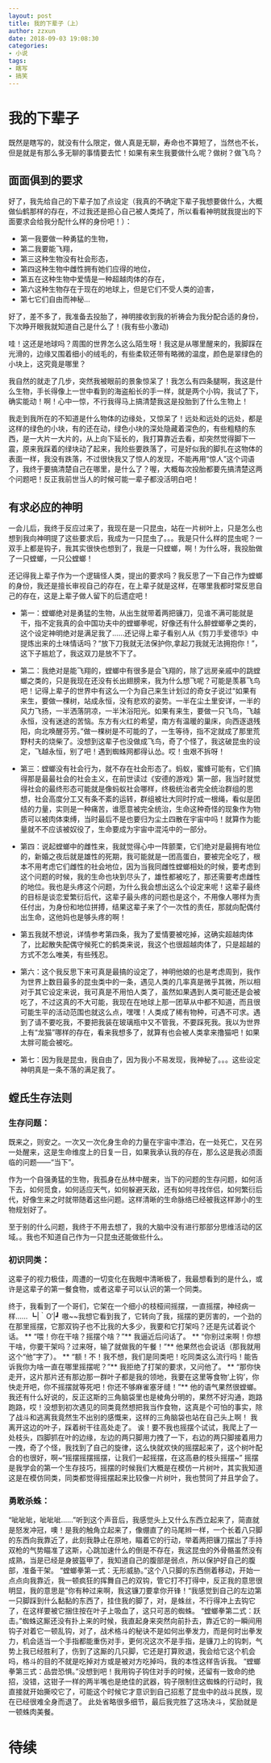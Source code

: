 ```yaml
---
layout: post
title: 我的下辈子（上）
author: zzxun
date: 2018-09-03 19:08:30
categories:
- 小说
tags:
- 瞎写
- 搞笑
---
```


# 我的下辈子 #

既然是瞎写的，就没有什么限定，做人真是无聊，寿命也不算短了，当然也不长，但是就是有那么多无聊的事情要去忙！如果有来生我要做什么呢？做树？做飞鸟？

## 面面俱到的要求 ##

好了，我先给自己的下辈子加了点设定（我真的不确定下辈子我想要做什么，大概做仙鹤那样的存在，不过我还是担心自己被人类炖了，所以看看神明就我提出的下面要求会给我分配什么样的身份吧！）：

+ 第一我要做一种勇猛的生物，
+ 第二我要能飞翔，
+ 第三这种生物没有社会形态，
+ 第四这种生物中雌性拥有她们应得的地位，
+ 第五在这种生物中爱情是一种超越肉体的存在，
+ 第六这种生物存在于现在的地球上，但是它们不受人类的迫害，
+ 第七它们自由而神秘…

<!--more-->
好了，差不多了，我准备去投胎了，神明接收到我的祈祷会为我分配合适的身份，下次睁开眼我就知道自己是什么了！(我有些小激动)

哇！这还是地球吗？周围的世界怎么这么陌生呀！我这是从哪里醒来的，我脚踩在光滑的，边缘又围着细小的绒毛的，有些柔软还带有略微的温度，颜色是翠绿色的小块上，这究竟是哪里？

我自然的就走了几步，突然我被眼前的景象惊呆了！我怎么有四条腿啊，我这是什么生物，手长得像上一世中看到的海盗船长的手一样，就是两个小钩，我试了下，确实能动！啊！心中一惊，不行我得马上搞清楚我这是投胎到了什么生物上！

我走到我所在的不知道是什么物体的边缘处，又惊呆了！远处和远处的远处，都是这样的绿色的小块，有的还在动，绿色小块的深处隐藏着深色的，有些粗糙的东西，是一大片一大片的，从上向下延长的，我打算靠近去看，却突然觉得脚下一震，原来我踩着的绿块动了起来，我险些要跌落了，可是好似我的脚扎在这物体的表面一样，我没有跌落，不过很快我又了惊人的发现，不能再用“惊人”这个词语了，我终于要搞清楚自己在哪里，是什么了？喔，大概每次投胎都要先搞清楚这两个问题吧！反正我前世当人的时候可能一辈子都没活明白吧！

## 有求必应的神明 ##

一会儿后，我终于反应过来了，我现在是一只昆虫，站在一片树叶上，只是怎么也想到我向神明提了这些要求后，我成为一只昆虫了。。。我是只什么样的昆虫呢？一双手上都是钩子，我其实很快也想到了，我是一只螳螂，啊！为什么呀，我投胎做了一只螳螂，一只公螳螂！

还记得我上辈子作为一个逻辑怪人类，提出的要求吗？我反思了一下自己作为螳螂的身份，我还是擅长审视自己的存在，在上辈子就是这样，在哪里我都时常反思自己的存在，这是上辈子做人留下的后遗症吧！

+ 第一：螳螂绝对是勇猛的生物，从出生就带着两把镰刀，见谁不满可能就是干，指不定我真的会中国功夫中的螳螂拳呢，好像还有什么醉螳螂拳之类的，这个设定神明绝对是满足我了……还记得上辈子看别人从《剪刀手爱德华》中提炼出来的土味情话吗？“放下刀我就无法保护你,拿起刀我就无法拥抱你！”，这下子尴尬了，我这双刀是放不下了。

+ 第二：我绝对是能飞翔的，螳螂中有很多是会飞翔的，除了远房亲戚中的跳螳螂之类的，只是我现在还没有长出翅膀来，我为什么想飞呢？可能是羡慕飞鸟吧！记得上辈子的世界中有这么一个为自己来生计划过的奇女子说过“如果有来生，要做一棵树，站成永恒，没有悲欢的姿势。一半在尘土里安详，一半的风力飞扬，一半洒落阴凉，一半沐浴阳光。如果有来生，要做一只飞鸟，飞越永恒，没有迷途的苦恼。东方有火红的希望，南方有温暖的巢床，向西逐退残阳，向北唤醒芬芳。”做一棵树是不可能的了，一生等待，指不定就成了那里荒野村夫的烧柴了。没想到这辈子也没做成飞鸟，奇了个怪了，我这破昆虫的设定，飞越永恒，别了吧！遇到蜘蛛网都得认怂。哎！虫艰不拆呀！

+ 第三：螳螂没有社会行为，就不存在社会形态了。蚂蚁，蜜蜂可能有，它们搞得那是最最社会的社会主义，在前世读过《安德的游戏》第一部，我当时就觉得社会的最终形态可能就是像蚂蚁社会哪样，终极统治者完全统治群组的思想，社会高度分工又有条不紊的运转，群组被壮大同时拧成一根绳，看似是团结的力量，实则是一种痛苦，谁愿意被完全统治，生命这种奇怪的现象作为物质可以被肉体束缚，当时最后不是也要归为尘土四散在宇宙中吗！就算作为能量就不不应该被奴役了，生命要成为宇宙中混沌中的一部分。

+ 第四：说起螳螂中的雌性来，我就觉得心中一阵颤栗，它们绝对是最拥有地位的，新婚之夜后就是雄性的死期，我可能就是一团高蛋白，要被完全吃了，根本不用考虑它们雌性的社会地位，因为当我同雌性螳螂相处的时候，要考虑到这个问题的时候，我的生命也块到尽头了，雄性都被吃了，那还需要考虑雌性的地位。我也是头疼这个问题，为什么我会想出这么个设定来呢！这辈子最终的目标是谈恋爱繁衍后代，这辈子最头疼的问题也是这个，不用像人哪样为责任付出，为身份和地位拼搏，结果这辈子来了个一次性的责任，那就向配偶付出生命，这他妈也是够头疼的啊！

+ 第五我就不想说，详情参考第四条，我为了爱情要被吃掉，这确实超越肉体了，比起散失配偶守候死亡的鹤类来说，我这个也很超越肉体了，只是超越的方式不怎么唯美，有些残忍。

+ 第六：这个我反思下来可真是最搞的设定了，神明他娘的也是考虑周到，我作为世界上数目最多的昆虫类中的一条，遇见人类的几率真是微乎其微，所以相对于其它设定来说，我可真是不用怕人类了，虽然如果遇到人类可能还是会被吃了，不过这真的不大可能，我现在在地球上那一团草从中都不知道，而且很可能生平的活动范围也就这么点，嘿嘿！人类成了稀有物种，可遇不可求。遇到了请不要吃我，不要把我装在玻璃瓶中又不管我，不要踩死我。我以为世界上有“龙猫”哪样的存在，看来我想多了，就算有也会被人类拿来撸猫吧！如果太胖可能会被吃。

+ 第七：因为我是昆虫，我自由了，因为我小不易发现，我神秘了。。。这些设定神明真是一条不落的满足我了。

## 螳氏生存法则 ##

### 生存问题： ###

既来之，则安之。一次又一次化身生命的力量在宇宙中漂泊，在一处死亡，又在另一处醒来，这是生命维度上的日复一日，如果我承认我的存在，那么这是我必须面临的问题——“当下”。

作为一个自强勇猛的生物，我孤身在丛林中醒来，当下的问题的生存问题，如何活下去，如何觅食，如何适应天气，如何躲避天敌，还有如何寻找伴侣，如何繁衍后代，好像生来之时就带随着这些问题。这样清晰的生命脉络已经被我这样渺小的生物规划好了。

至于别的什么问题，我终于不用去想了，我的大脑中没有进行那部分思维活动的区域。。我也不知道自己作为一只昆虫还能做些什么。

### 初识同类： ###

这辈子的视力极佳，周遭的一切变化在我眼中清晰极了，我最想看到的是什么，或许是这辈子的第一餐食物，或者这辈子可以认识的第一个同类。

终于，我看到了一个哥们，它架在一个细小的枝桠间摇摆，一直摇摆，神经病一样……
┗|｀O′|┛ 嗷~~我想它看到我了，它转向了我，摇摆的更厉害的，一个劲的在那里摇摆，它那双钩子也不比我的大多少，我要和它打架吗？还是先试着说个话。
** “喂！你在干啥？摇摆个啥？”** 我逼近后问话了。
** “你别过来啊！你想干啥，你要干架吗？过来呀，输了就做我的午餐！”** 他果然也会说话（那我就用这个“他”字了）。
** “额！不！我不想，我们是同类吧！吃同类这么流行吗！能告诉我你为啥一直在哪里摇摆呢？”** 我拒绝了打架的要求，又问他了。
** “那你快走开，这片那片还有那边那一群叶子都是我的领地，我要在这里等食物‘上钩’，你快走开吧，你不摇摆就等死吧！你还不够麻雀塞牙缝！”** 他的语气果然很螳螂。
我还有什么好说的，反正这斯的三角脑袋里也是棱角分明的，果然不好沟通，跑路跑路，哎！没想到初次遇见的同类竟然想把我当作食物，这真是个可怕的事实，除了战斗和逃离我竟然生不出别的感慨来，这样的三角脑袋也站在自己头上啊！
我离开这边的叶子，踩着树干往高处走了。
诶！要不我也摇摆个试试，我爬上了一处枝头，四脚抓在叶的边缘，左边的两只脚用力拽了一下，右边的两只脚接着用力一拽，奇了个怪，我找到了自己的旋律，这么快就欢快的摇摆起来了，这个树叶配合的也很好，啊~“摇摆摇摆摇摆，让我们一起摇摆，在这高悬的枝头摇摆~”
摇摆是我学会的第一个生存技巧，摇摆的时候我们大概是在模仿一片树叶，其实我知道这是在模仿同类，同类都觉得摇摆起来比较像一片树叶，我也赞同了并且学会了。

### 勇敢杀蛛： ###

“呲呲呲，呲呲呲……”听到这个声音后，我感觉头上又什么东西立起来了，简直就是怒发冲冠，噢！是我的触角立起来了，像绷直了的马尾辫一样，一个长着八只脚的东西向我靠近了，此刻我静止在原地，瞄着它的行动，举着两把镰刀摆出了手持双枪的气势瞄准了这斯，心跳加速什么的倒是不存在，我这昆虫的外骨骼虽然没有成熟，当是已经是身披盔甲了，我知道自己的腹部是弱点，所以保护好自己的腹部，准备干架。
“螳螂拳第一式：无形威胁。”这个八只脚的东西侧着移动，开始一点点向我靠近，我一顿疯狂的挥舞自己的双钩，管它打不打得中，反正我的意思很明显，我的意思是”你有种过来啊，我这镰刀要拿你开锋！“我感觉到自己的左边第一只脚踩到什么黏黏的东西了，挂住我的脚了，对，是蛛丝，不行得冲上去钩它了，在这样要被它捆住按在叶子上吸血了，这只可恶的蜘蛛。
“螳螂拳第二式：跃击。”蜘蛛这厮还没有扑上来的时候，我直起身来突然向前扑去，靠近它的一瞬间用钩子对着它一顿乱钩，对了，战术格斗的秘诀不是如何出拳发力，而是何时出拳发力，机会适当一个手指都能重伤对手，更何况这次不是手指，是镰刀上的钩刺，气势上我已经胜利了，伤到了这厮的几只脚，它还是打算败退，我会给它这个机会吗，格斗的目的不就是吃掉对方或是被对方吃掉吗，我的本性这样告诉我。
“螳螂拳第三式：品尝恐惧。”没想到吧！我用钩子钩住对手的时候，还留有一致命的绝招，没错，这钳子一样的两半嘴也是绝佳的武器，钩子限制住这蜘蛛的行动时，我直接就开始撕咬它了，可能这个时候它才意识到自己招惹了昆虫中的战斗民族，现在已经很难全身而退了。
此处省略很多细节，最后我完胜了这场决斗，奖励就是一顿蛛肉美餐。

# 待续 #
